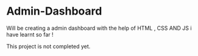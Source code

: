 # Admin-Dashboard

Will be creating a admin dashboard with the help of HTML , CSS AND JS i have learnt so far !

This project is not completed yet. 
